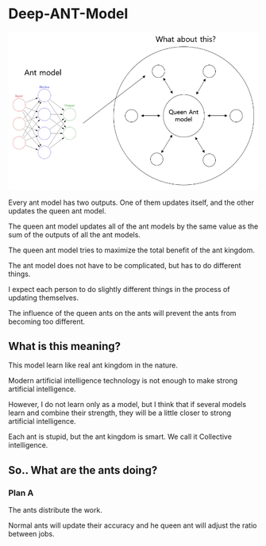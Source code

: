 # Deep-ANT-Model

![](./model.PNG)

Every ant model has two outputs. One of them updates itself, and the other updates the queen ant model. 

The queen ant model updates all of the ant models by the same value as the sum of the outputs of all the ant models. 

The queen ant model tries to maximize the total benefit of the ant kingdom. 

The ant model does not have to be complicated, but has to do different things. 

I expect each person to do slightly different things in the process of updating themselves. 

The influence of the queen ants on the ants will prevent the ants from becoming too different.

## What is this meaning?

This model learn like real ant kingdom in the nature.

Modern artificial intelligence technology is not enough to make strong artificial intelligence. 

However, I do not learn only as a model, but I think that if several models learn and combine their strength, they will be a little closer to strong artificial intelligence.

Each ant is stupid, but the ant kingdom is smart. We call it Collective intelligence.

## So.. What are the ants doing?

### Plan A

The ants distribute the work.

Normal ants will update their accuracy and he queen ant will adjust the ratio between jobs.
